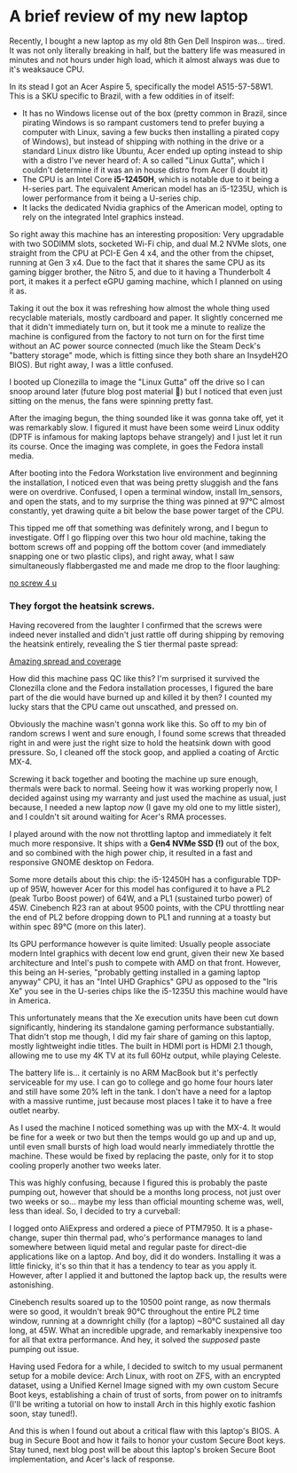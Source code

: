 # A brief review of my new laptop
Recently, I bought a new laptop as my old 8th Gen Dell Inspiron was... tired. It was not only literally breaking in half, but the battery life was measured in minutes and not hours under high load, which it almost always was due to it's weaksauce CPU.

In its stead I got an Acer Aspire 5, specifically the model A515-57-58W1. This is a SKU specific to Brazil, with a few oddities in of itself:

* It has no Windows license out of the box (pretty common in Brazil, since pirating Windows is so rampant customers tend to prefer buying a computer with Linux, saving a few bucks then installing a pirated copy of Windows), but instead of shipping with nothing in the drive or a standard Linux distro like Ubuntu, Acer ended up opting instead to ship with a distro I've never heard of: A so called "Linux Gutta", which I couldn't determine if it was an in house distro from Acer (I doubt it)
* The CPU is an Intel Core **i5-12450H**, which is notable due to it being a H-series part. The equivalent American model has an i5-1235U, which is lower performance from it being a U-series chip.
* It lacks the dedicated Nvidia graphics of the American model, opting to rely on the integrated Intel graphics instead.

So right away this machine has an interesting proposition: Very upgradable with two SODIMM slots, socketed Wi-Fi chip, and dual M.2 NVMe slots, one straight from the CPU at PCI-E Gen 4 x4, and the other from the chipset, running at Gen 3 x4. Due to the fact that it shares the same CPU as its gaming bigger brother, the Nitro 5, and due to it having a Thunderbolt 4 port, it makes it a perfect eGPU gaming machine, which I planned on using it as.

Taking it out the box it was refreshing how almost the whole thing used recyclable materials, mostly cardboard and paper. It slightly concerned me that it didn't immediately turn on, but it took me a minute to realize the machine is configured from the factory to not turn on for the first time without an AC power source connected (much like the Steam Deck's "battery storage" mode, which is fitting since they both share an InsydeH2O BIOS). But right away, I was a little confused.

I booted up Clonezilla to image the "Linux Gutta" off the drive so I can snoop around later (future blog post material 👀) but I noticed that even just sitting on the menus, the fans were spinning pretty fast.

After the imaging begun, the thing sounded like it was gonna take off, yet it was remarkably slow. I figured it must have been some weird Linux oddity (DPTF is infamous for making laptops behave strangely) and I just let it run its course. Once the imaging was complete, in goes the Fedora install media.

After booting into the Fedora Workstation live environment and beginning the installation, I noticed even that was being pretty sluggish and the fans were on overdrive. Confused, I open a terminal window, install lm_sensors, and open the stats, and to my surprise the thing was pinned at 97°C almost constantly, yet drawing quite a bit below the base power target of the CPU.

This tipped me off that something was definitely wrong, and I begun to investigate. Off I go flipping over this two hour old machine, taking the bottom screws off and popping off the bottom cover (and immediately snapping one or two plastic clips), and right away, what I saw simultaneously flabbergasted me and made me drop to the floor laughing:

[no screw 4 u]("https://files.tabby.page/posts/acer-laptop-review/missing-screws.jpg")

### They forgot the heatsink screws.

Having recovered from the laughter I confirmed that the screws were indeed never installed and didn't just rattle off during shipping by removing the heatsink entirely, revealing the S tier thermal paste spread:

[Amazing spread and coverage](https://files.tabby.page/posts/acer-laptop-review/thermal-paste-job.jpg")

How did this machine pass QC like this? I'm surprised it survived the Clonezilla clone and the Fedora installation processes, I figured the bare part of the die would have burned up and killed it by then? I counted my lucky stars that the CPU came out unscathed, and pressed on.

Obviously the machine wasn't gonna work like this. So off to my bin of random screws I went and sure enough, I found some screws that threaded right in and were just the right size to hold the heatsink down with good pressure. So, I cleaned off the stock goop, and applied a coating of Arctic MX-4.

Screwing it back together and booting the machine up sure enough, thermals were back to normal. Seeing how it was working properly now, I decided against using my warranty and just used the machine as usual, just because, I needed a new laptop *now* (I gave my old one to my little sister), and I couldn't sit around waiting for Acer's RMA processes.

I played around with the now not throttling laptop and immediately it felt much more responsive. It ships with a **Gen4 NVMe SSD (!)** out of the box, and so combined with the high power chip, it resulted in a fast and responsive GNOME desktop on Fedora.

Some more details about this chip: the i5-12450H has a configurable TDP-up of 95W, however Acer for this model has configured it to have a PL2 (peak Turbo Boost power) of 64W, and a PL1 (sustained turbo power) of 45W. Cinebench R23 ran at about 9500 points, with the CPU throttling near the end of PL2 before dropping down to PL1 and running at a toasty but within spec 89°C (more on this later).

Its GPU performance however is quite limited: Usually people associate modern Intel graphics with decent low end grunt, given their new Xe based architecture and Intel's push to compete with AMD on that front. However, this being an H-series, "probably getting installed in a gaming laptop anyway" CPU, it has an "Intel UHD Graphics" GPU as opposed to the "Iris Xe" you see in the U-series chips like the i5-1235U this machine would have in America.

This unfortunately means that the Xe execution units have been cut down significantly, hindering its standalone gaming performance substantially. That didn't stop me though, I did my fair share of gaming on this laptop, mostly lightweight indie titles. The built in HDMI port is HDMI 2.1 though, allowing me to use my 4K TV at its full 60Hz output, while playing Celeste.

The battery life is... it certainly is no ARM MacBook but it's perfectly serviceable for my use. I can go to college and go home four hours later and still have some 20% left in the tank. I don't have a need for a laptop with a massive runtime, just because most places I take it to have a free outlet nearby.

As I used the machine I noticed something was up with the MX-4. It would be fine for a week or two but then the temps would go up and up and up, until even small bursts of high load would nearly immediately throttle the machine. These would be fixed by replacing the paste, only for it to stop cooling properly another two weeks later.

This was highly confusing, because I figured this is probably the paste pumping out, however that should be a months long process, not just over two weeks or so... maybe my less than official mounting scheme was, well, less than ideal. So, I decided to try a curveball:

I logged onto AliExpress and ordered a piece of PTM7950. It is a phase-change, super thin thermal pad, who's performance manages to land somewhere between liquid metal and regular paste for direct-die applications like on a laptop. And boy, did it do wonders. Installing it was a little finicky, it's so thin that it has a tendency to tear as you apply it. However, after I applied it and buttoned the laptop back up, the results were astonishing.

Cinebench results soared up to the 10500 point range, as now thermals were so good, it wouldn't break 90°C throughout the entire PL2 time window, running at a downright chilly (for a laptop) ~80°C sustained all day long, at 45W. What an incredible upgrade, and remarkably inexpensive too for all that extra performance. And hey, it solved the *supposed* paste pumping out issue.

Having used Fedora for a while, I decided to switch to my usual permanent setup for a mobile device: Arch Linux, with root on ZFS, with an encrypted dataset, using a Unified Kernel Image signed with my own custom Secure Boot keys, establishing a chain of trust of sorts, from power on to initramfs (I'll be writing a tutorial on how to install Arch in this highly exotic fashion soon, stay tuned!).

And this is when I found out about a critical flaw with this laptop's BIOS. A bug in Secure Boot and how it fails to honor your custom Secure Boot keys. Stay tuned, next blog post will be about this laptop's broken Secure Boot implementation, and Acer's lack of response.
